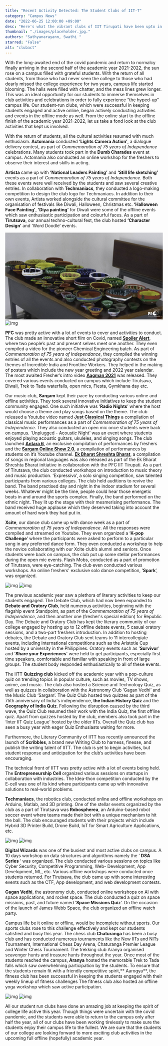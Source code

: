 ```yaml
--- 
title: "Recent Activity Detected: The Student Clubs of IIT-T"
category: "Campus News"
date: "2022-06-25 12:00:00 +09:00"
desc: "Here's what the vibrant clubs of IIT Tirupati have been upto in the last year!"
thumbnail: "./images/placeholder.jpg." 
authors: "Sathyanarayann, Swathi "
starred: "False"
alt: "clubact"
---
```


With the long-awaited end of the covid pandemic and return to normalcy finally arriving in the second half of the academic year 2021-2022, the sun rose on a campus filled with grateful students. With the return of all students, from those who had never seen the college to those who had dearly missed the college experience for two years, campus life started blooming. The halls were filled with chatter, and the mess lines grew longer. This was an ideal opportunity for our students to immerse themselves in club activities and celebrations in order to fully experience “the hyped-up” campus life. Our student-run clubs, which were successful in keeping students engaged and active online, began actively conducting activities and events in the offline mode as well. From the online start to the offline finish of the academic year 2021-2022, let us take a fond look at the club activities that kept us involved. 

With the return of students, all the cultural activities resumed with much enthusiasm. **Actomania** conducted **‘Lights Camera Action’**, a dialogue delivery contest, as part of _Commemoration of 75 years of Independence_ celebrations. Many students took part in the **Dumb Charades** event at campus. Actomania also conducted an online workshop for the freshers to observe their interest and skills in acting. 

**Artista** came up with **‘National Leaders Painting’** and **‘Still life sketching’** events as a part of _Commemoration of 75 years of Independence_. Both these events were well received by the students and saw several creative entries. In collaboration with **Techmaniacs**, they conducted a logo-making competition to design the club logo for Techmaniacs. In addition to their own events, Artista worked alongside the cultural committee for the organisation of festivals like Diwali, Halloween, Christmas etc. **‘Halloween Face Painting’**, **‘Diya painting’** for Diwali were some of the offline events which saw enthusiastic participation and colourful faces. As a part of **Tirutsava**, our annual techno-cultural fest, the club hosted **‘Character Design’** and ‘Word Doodle’ events.

![img](./images/overview_of_club_activities/DSC_0058.jpg)
![img](./images/overview_of_club_activities/diya2.png)

**PFC** was pretty active with a lot of events to cover and activities to conduct. The club made an innovative short film on Covid, named **[Spoiler Alert](https://www.youtube.com/watch?v=l1q7N2tetK4&ab_channel=PFCIITTirupati)**, where two people’s past and present selves meet one another. They even compiled a video for the pioneer Chemical Engineering batch. As part of _Commemoration of 75 years of Independance_, they compiled the winning entries of all the events and also conducted photography contests on the themes of Incredible India and Frontline Workers. They helped in the making of posters which include the new year greeting and 2022 year calendar. The most awaited Fresher’s intro video **[Aagman 2021](https://www.youtube.com/watch?v=npNp-UG5B-4&ab_channel=PFCIITTirupati)** was released. They covered various events conducted on campus which include Tirutsava, Diwali, Trek to Tada waterfalls, open mics, Fiesta, Gymkhana day etc.

Our music club, **Sargam** kept their pace by conducting various online and offline activities. They took several innovative initiatives to keep the student community engaged. One such initiative was ‘**Radio Nights**’ where the host would choose a theme and play songs based on the theme. The club released a Youtube video named **[Just Classical Things](https://www.youtube.com/watch?v=Z0AiitCWSrQ&ab_channel=SargamIITT)** a compilation of classical music performances as a part of _Commemoration of 75 years of Independence_. They also conducted an open mic once students were back on campus. ‘Unplugged -  Acoustic Night’ was an event where students enjoyed playing acoustic guitars, ukuleles, and singing songs. The club launched **[Antara 6](https://www.youtube.com/watch?v=A_AtjeF47zE&ab_channel=SargamIITT)**, an exclusive compilation of performances by freshers and the **[Sargam Online Show 2.0](https://www.youtube.com/watch?v=upACGAWHDMQ&ab_channel=SargamIITT)**, a compilation of performances by students on it’s Youtube channel. **[Ek Bharat Shreshta Bharat](https://www.youtube.com/watch?v=nvzxvSQcV98&ab_channel=SargamIITT)**, a compilation of songs in regional languages was also released as part of the Ek Bharat Shreshta Bharat initiative in collaboration with the PFC IIT Tirupati. As a part of Tirutsava, the club conducted workshops on introduction to music theory and music production. ‘Expressivo’, a solo singing competition, saw talented participants from various colleges. The club held auditions to revive the band. The band practised day and night in the indoor stadium for several weeks. Whatever might be the time, people could hear those energetic beats in and around the sports complex. Finally, the band performed on the ethnic night. They lit up the stage with their mesmerising performance. The band received huge applause which they deserved taking into account the amount of hard work they had put in.

**Xcite**, our dance club came up with dance week as a part of _Commemoration of 75 years of Independence_. All the responses were compiled and streamed on Youtube. They even organized a ‘**K-pop Challenge**’ where the participants were asked to perform to a particular song in any preferred dance form. They even conducted a workshop to help the novice collaborating with our Xcite club’s alumni and seniors. Once students were back on campus, the club put up some stellar performances during the open mic events. Flash Mobs, conducted as a part of promotion of Tirutsava, were eye-catching. The club even conducted various workshops. An online freshers' exclusive solo dance competition, ’**Spark**’, was organized. 

![img](./images/overview_of_club_activities/flashmob1.png)
![img](./images/overview_of_club_activities/flashmob2.png)

The previous academic year saw a plethora of literary activities to keep our students engaged. The Debate Club, which had now been expanded to **Debate and Oratory Club**, held numerous activities, beginning with the flagship event Standpoint, as part of the _Commemoration of 75 years of Independence_, and then another one (fresher's special edition) for Republic Day. The Debate and Oratory Club has kept the literary community of our college engaged by hosting up to 12 offline debate events, 5 casual oratory sessions, and a two-part freshers introduction. In addition to hosting debates, the Debate and Oratory Club sent teams to 11 intercollegiate events, including international competitions such as the Aristotle Cup hosted by a university in the Philippines. Oratory events such as '**Survivor**' and '**Share your Experiences**' were held to get participants, especially first time speakers, comfortable and familiar with speaking in front of large groups. The student body responded enthusiastically to all of these events.

The IITT **Quizzing club** kicked off the academic year with a pop-culture quiz on trending topics in popular culture, such as movies, TV shows, anime, and music. The club also hosted a Science and Technology Quiz, as well as quizzes in collaboration with the Astronomy Club ‘Gagan Vedhi’ and the Music Club ‘Sargam’. The Quiz Club hosted two quizzes as part of the 75th anniversary of India's independence, **the Indian History Quiz** and the **Geography of India Quiz**. Following the disruption caused by the third wave, the Quiz Club resumed their work with the India Quiz, the first offline quiz. Apart from quizzes hosted by the club, members also took part in the ‘Inter IIT Quiz League’ hosted by the older IITs. Overall the Quiz club has seen a busy year with eager Quiz Enthusiasts waiting for more.

Furthermore, the Literary Community of IITT has recently announced the launch of **Scribbles**, a brand new Writing Club to harness, finesse, and publish the writing talent of IITT. The club is yet to begin activities, but student response and anticipation for the club’s activities have been encouraging.

The technical front of IITT was pretty active with a lot of events being held. The **Entrepreneurship Cell** organized various sessions on startups in collaboration with industries. The Idea-thon competition conducted by the E-cell was one of its kind where participants came up with innovative solutions to real-world problems.

**Techmaniacs**, the robotics club, conducted online and offline workshops on Arduino, Matlab, and 3D printing. One of the stellar events organized by the club as a part of Tirutsava was **Robospherea**, an Arduino-based robot soccer event where teams made their bot with a unique mechanism to hit the ball. The club encouraged students with their projects which include Hybrid 3D Printer Build, Drone Build, IoT for Smart Agriculture Applications, etc. 

![img](./images/overview_of_club_activities/robo1.png)
![img](./images/overview_of_club_activities/robo2.png)

**Digital Wizards** was one of the busiest and most active clubs on campus.  A 10 days workshop on data structures and algorithms namely the ‘ **DSA Series** ‘ was organized. The club conducted various sessions on topics like Cyber Security, Competitive Programming, Web- Development, App Development, ML, etc. Various offline workshops were conducted once students returned. For Tirutsava, the club came up with some interesting events such as the CTF, App development, and web development contests. 

**Gagan Vedhi**, the astronomy club, conducted online workshops on AI with space applications, and rocket space. The club conducted a quiz on space missions, past, and future named ‘**Space Missions Quiz**’. On the occasion of the launch of James Webb Space, the club organized an offline watch party.

Campus life be it online or offline, would be incomplete without sports. Our sports clubs rose to this challenge effectively and kept our students satisfied and busy this year. The chess club **Chaturanga** has been a busy club and has conducted numerous tournaments like the New IITs and NITs Tournament, International Chess Day Arena, Chaturanga Premier League and Winter Chess Tournament. The trekking club Aranya organised scavenger hunts and treasure hunts throughout the year. Once most of the students reached the campus, **Aranya** hosted the memorable Trek to Tada falls which saw overwhelming participation by the students. To ensure that the students remain fit with a friendly competitive spirit,** Aarogya**, the fitness club has been successful in keeping the students engaged with their weekly lineup of fitness challenges The fitness club also hosted an offline yoga workshop which saw active participation.

![img](./images/overview_of_club_activities/sports1.png)
![img](./images/overview_of_club_activities/sports2.png)

All our student run clubs have done an amazing job at keeping the spirit of college life active this year. Though things were uncertain with the covid pandemic, and the students were able to return to the campus only after half the year, all of our clubs have been working tirelessly to make sure the students enjoy their campus life to the fullest. We are sure that the students of our college are looking forward to more exciting club activities in the upcoming full offline (hopefully) academic year. 

